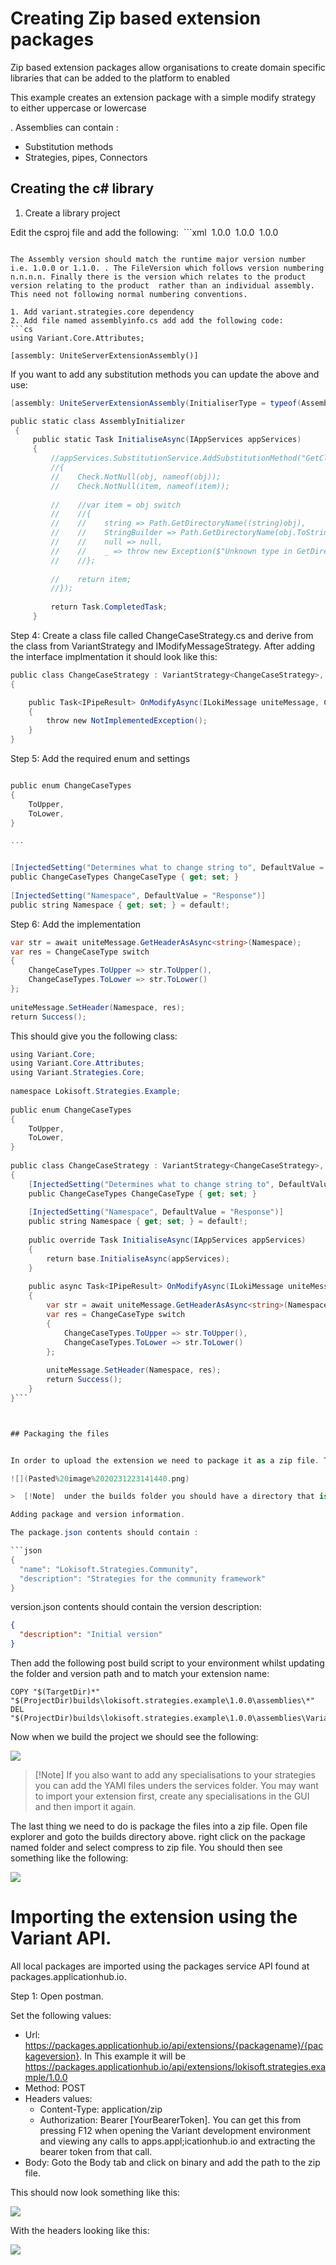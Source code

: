 # Creating Zip based extension packages

Zip based extension packages allow organisations to create domain specific libraries that can be added to the platform to enabled 

This example creates an extension package with a simple modify strategy to either uppercase or lowercase 

. Assemblies can contain :
* Substitution methods
* Strategies, pipes, Connectors

## Creating the c# library

1. Create a library project

Edit the csproj file and add the following:
 ```xml
<PropertyGroup>
 <Version>1.0.0</Version>
 <FileVersion>1.0.0</FileVersion>
 <AssemblyVersion>1.0.0</FileVersion>
</PropertyGroup>
```

The Assembly version should match the runtime major version number i.e. 1.0.0 or 1.1.0. . The FileVersion which follows version numbering n.n.n.n. Finally there is the version which relates to the product version relating to the product  rather than an individual assembly. This need not following normal numbering conventions. 

1. Add variant.strategies.core dependency
2. Add file named assemblyinfo.cs add add the following code:
```cs
using Variant.Core.Attributes;
 
[assembly: UniteServerExtensionAssembly()]
```

If you want to add any substitution methods you can update the above and use:

```cs
[assembly: UniteServerExtensionAssembly(InitialiserType = typeof(AssemblyInitializer), InitialiserMethod = nameof(AssemblyInitializer.InitialiseAsync))]

public static class AssemblyInitializer
 {
     public static Task InitialiseAsync(IAppServices appServices)
     {
         //appServices.SubstitutionService.AddSubstitutionMethod("GetClaim", (obj, uniteMessage, item, property) =>
         //{
         //    Check.NotNull(obj, nameof(obj));
         //    Check.NotNull(item, nameof(item));
 
         //    //var item = obj switch
         //    //{
         //    //    string => Path.GetDirectoryName((string)obj),
         //    //    StringBuilder => Path.GetDirectoryName(obj.ToString()),
         //    //    null => null,
         //    //    _ => throw new Exception($"Unknown type in GetDirectoryName: {obj.GetType().FullName}")
         //    //};
 
         //    return item;
         //});
 
         return Task.CompletedTask;
     }
```

Step 4: Create a class file called ChangeCaseStrategy.cs and derive from the class from VariantStrategy and IModifyMessageStrategy.  After adding the interface implmentation it should look like this: 

```cs
public class ChangeCaseStrategy : VariantStrategy<ChangeCaseStrategy>, IModifyMessageStrategy
{

    public Task<IPipeResult> OnModifyAsync(ILokiMessage uniteMessage, CancellationToken cancellationToken = default)
    {
        throw new NotImplementedException();
    }
}
```

Step 5: Add the required enum and settings 


```cs

public enum ChangeCaseTypes
{
    ToUpper,
    ToLower,
}

...


[InjectedSetting("Determines what to change string to", DefaultValue = ChangeCaseTypes.ToUpper)]
public ChangeCaseTypes ChangeCaseType { get; set; }
 
[InjectedSetting("Namespace", DefaultValue = "Response")]
public string Namespace { get; set; } = default!;
```

Step 6: Add the implementation
```cs
var str = await uniteMessage.GetHeaderAsAsync<string>(Namespace);
var res = ChangeCaseType switch
{
    ChangeCaseTypes.ToUpper => str.ToUpper(),
    ChangeCaseTypes.ToLower => str.ToLower()
};
 
uniteMessage.SetHeader(Namespace, res);
return Success();
```

This should give you the following class:


```cs
using Variant.Core;
using Variant.Core.Attributes;
using Variant.Strategies.Core;
 
namespace Lokisoft.Strategies.Example;
 
public enum ChangeCaseTypes
{
    ToUpper,
    ToLower,
}
 
public class ChangeCaseStrategy : VariantStrategy<ChangeCaseStrategy>, IModifyMessageStrategy
{
    [InjectedSetting("Determines what to change string to", DefaultValue = ChangeCaseTypes.ToUpper)]
    public ChangeCaseTypes ChangeCaseType { get; set; }
 
    [InjectedSetting("Namespace", DefaultValue = "Response")]
    public string Namespace { get; set; } = default!;
 
    public override Task InitialiseAsync(IAppServices appServices)
    {
        return base.InitialiseAsync(appServices);
    }
 
    public async Task<IPipeResult> OnModifyAsync(ILokiMessage uniteMessage, CancellationToken cancellationToken = default)
    {
        var str = await uniteMessage.GetHeaderAsAsync<string>(Namespace);
        var res = ChangeCaseType switch
        {
            ChangeCaseTypes.ToUpper => str.ToUpper(),
            ChangeCaseTypes.ToLower => str.ToLower()
        };
 
        uniteMessage.SetHeader(Namespace, res);
        return Success();
    }
}```



## Packaging the files


In order to upload the extension we need to package it as a zip file. The easiest way of doing this is to Create the following build file structure:

![](Pasted%20image%2020231223141440.png)

>  [!Note]  under the builds folder you should have a directory that is your project name lowercased.  The version should match your FileVersion attribute in your .csproj file

Adding package and version information.

The package.json contents should contain :

```json
{
  "name": "Lokisoft.Strategies.Community",
  "description": "Strategies for the community framework"
}
```

version.json contents should contain the version description:

```json
{
  "description": "Initial version"
}
```

Then add the following post build script to your environment whilst updating the folder and version path and  to match your extension name:
```dos
COPY "$(TargetDir)*" "$(ProjectDir)builds\lokisoft.strategies.example\1.0.0\assemblies\*"
DEL "$(ProjectDir)builds\lokisoft.strategies.example\1.0.0\assemblies\Variant*"
```

Now when we build the project we should see the following:  

![](Pasted%20image%2020231223142155.png)


> [!Note]  If you also want to add any specialisations to your strategies you can add the YAMl files unders the services folder. You may want to import your extension first,  create any specialisations in the GUI  and then import it again.

The last thing we need to do is package the files into a zip file. Open file explorer and goto the builds directory above. right click on the package named folder and select compress to zip file. You should then see something like the following:

![](Pasted%20image%2020231222122009.png)


# Importing the extension using the Variant API.

All local packages are imported using the packages service API found at packages.applicationhub.io.

Step 1: Open postman.

Set the following values:
* Url: https://packages.applicationhub.io/api/extensions/{packagename}/{packageversion}. In This example it will be https://packages.applicationhub.io/api/extensions/lokisoft.strategies.example/1.0.0
* Method: POST
* Headers values:
   * Content-Type: application/zip
   * Authorization: Bearer [YourBearerToken]. You can get this from pressing F12 when opening the Variant development environment and viewing any calls to apps.appl;icationhub.io and extracting the bearer token from that call.
* Body: Goto the Body tab and click on binary and add the path to the zip file.

This should now look something like this:

![](Pasted%20image%2020231222123825.png)

With the headers looking like this:

![](Pasted%20image%2020231222123910.png)


